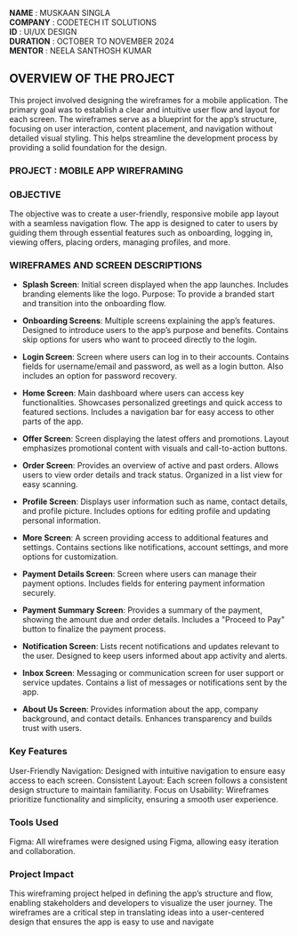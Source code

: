 **NAME** : MUSKAAN SINGLA  
**COMPANY** : CODETECH IT SOLUTIONS  
**ID** : UI/UX DESIGN  
**DURATION** : OCTOBER TO NOVEMBER 2024  
**MENTOR** : NEELA SANTHOSH KUMAR  



## OVERVIEW OF THE PROJECT
This project involved designing the wireframes for a mobile application. The primary goal was to establish a clear and intuitive user flow and layout for each screen. The wireframes serve as a blueprint for the app’s structure, focusing on user interaction, content placement, and navigation without detailed visual styling. This helps streamline the development process by providing a solid foundation for the design.


### PROJECT : MOBILE APP WIREFRAMING


### OBJECTIVE
The objective was to create a user-friendly, responsive mobile app layout with a seamless navigation flow. The app is designed to cater to users by guiding them through essential features such as onboarding, logging in, viewing offers, placing orders, managing profiles, and more.


### WIREFRAMES AND SCREEN DESCRIPTIONS
- **Splash Screen**:
Initial screen displayed when the app launches.
Includes branding elements like the logo.
Purpose: To provide a branded start and transition into the onboarding flow.

- **Onboarding Screens**:
Multiple screens explaining the app’s features.
Designed to introduce users to the app’s purpose and benefits.
Contains skip options for users who want to proceed directly to the login.

- **Login Screen**:
Screen where users can log in to their accounts.
Contains fields for username/email and password, as well as a login button.
Also includes an option for password recovery.

- **Home Screen**:
Main dashboard where users can access key functionalities.
Showcases personalized greetings and quick access to featured sections.
Includes a navigation bar for easy access to other parts of the app.

- **Offer Screen**:
Screen displaying the latest offers and promotions.
Layout emphasizes promotional content with visuals and call-to-action buttons.

- **Order Screen**:
Provides an overview of active and past orders.
Allows users to view order details and track status.
Organized in a list view for easy scanning.

- **Profile Screen**:
Displays user information such as name, contact details, and profile picture.
Includes options for editing profile and updating personal information.

- **More Screen**:
A screen providing access to additional features and settings.
Contains sections like notifications, account settings, and more options for customization.

- **Payment Details Screen**:
Screen where users can manage their payment options.
Includes fields for entering payment information securely.

- **Payment Summary Screen**:
Provides a summary of the payment, showing the amount due and order details.
Includes a "Proceed to Pay" button to finalize the payment process.

- **Notification Screen**:
Lists recent notifications and updates relevant to the user.
Designed to keep users informed about app activity and alerts.

- **Inbox Screen**:
Messaging or communication screen for user support or service updates.
Contains a list of messages or notifications sent by the app.

- **About Us Screen**:
Provides information about the app, company background, and contact details.
Enhances transparency and builds trust with users.


### Key Features
User-Friendly Navigation: Designed with intuitive navigation to ensure easy access to each screen.
Consistent Layout: Each screen follows a consistent design structure to maintain familiarity.
Focus on Usability: Wireframes prioritize functionality and simplicity, ensuring a smooth user experience.


### Tools Used
Figma: All wireframes were designed using Figma, allowing easy iteration and collaboration.


### Project Impact
This wireframing project helped in defining the app’s structure and flow, enabling stakeholders and developers to visualize the user journey. The wireframes are a critical step in translating ideas into a user-centered design that ensures the app is easy to use and navigate
